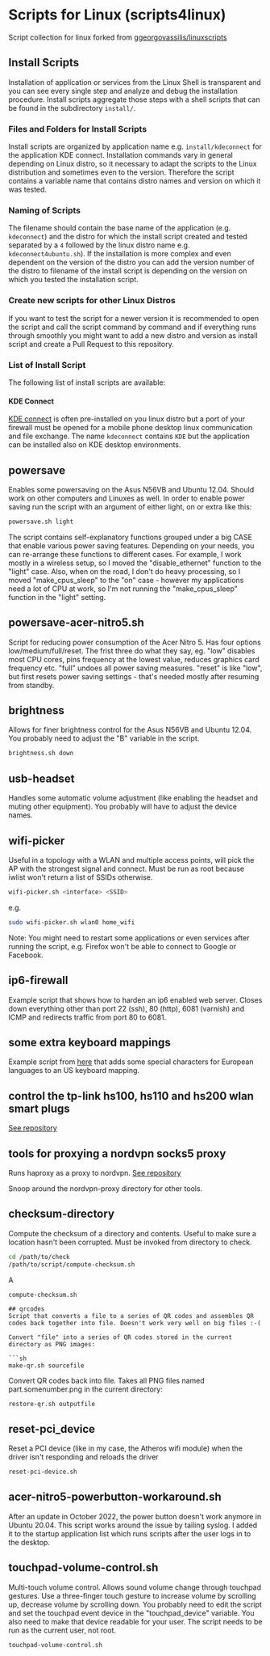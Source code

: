 Scripts for Linux (scripts4linux)
============
Script collection for linux forked from [ggeorgovassilis/linuxscripts](https://github.com/ggeorgovassilis/linuxscripts)

## Install Scripts
Installation of application or services from the Linux Shell is transparent and you can see every single step and analyze and debug the installation procedure. Install scripts aggregate those steps with a shell scripts that can be found in the subdirectory `install/`. 

### Files and Folders for Install Scripts 
Install scripts are organized by application name e.g. `install/kdeconnect` for the application KDE connect. Installation commands vary in general depending on Linux distro, so it necessary to adapt the scripts to the Linux distribution and sometimes even to the version. Therefore the script contains a variable name that contains distro names and version on which it was tested. 

### Naming of Scripts
The filename should contain the base name of the application (e.g. `kdeconnect`) and the distro for which the install script created and tested separated by a `4` followed by the linux distro name e.g. `kdeconnect4ubuntu.sh`). If the installation is more complex and even dependent on the version of the distro you can add the version number of the distro to filename of the install script is depending on the version on which you tested the installation script.
 
### Create new scripts for other Linux Distros
If you want to test the script for a newer version it is recommended to open the script and call the script command by command and if everything runs through smoothly you might want to add a new distro and version as install script and create a Pull Request to this repository.

### List of Install Script
The following list of install scripts are available:

#### KDE Connect
[KDE connect](https://kdeconnect.kde.org/) is often pre-installed on you linux distro but a port of your firewall must be opened for a mobile phone desktop linux communication and file exchange. The name `kdeconnect` contains `KDE` but the application can be installed also on KDE desktop environments.

## powersave

Enables some powersaving on the Asus N56VB and Ubuntu 12.04. Should work on other computers and Linuxes as well. In order to enable power saving run the script with an argument of either light, on or extra like this:

```sh
powersave.sh light
```

The script contains self-explanatory functions grouped under a big CASE that enable various power saving features. Depending on your needs, you can re-arrange these functions to different cases. For example, I work mostly in a wireless setup, so I moved the "disable_ethernet" function to the "light" case. Also, when on the road, I don't do heavy processing, so I moved "make_cpus_sleep" to the "on" case - however my applications need a lot of CPU at work, so I'm not running the "make_cpus_sleep" function in the "light" setting. 

## powersave-acer-nitro5.sh

Script for reducing power consumption of the Acer Nitro 5. Has four options low/medium/full/reset. The frist three do what they say, eg. "low" disables most CPU cores, pins frequency at the lowest value, reduces graphics card frequency etc. "full" undoes all power saving measures. "reset" is like "low", but first resets power saving settings - that's needed mostly after resuming from standby.

## brightness

Allows for finer brightness control for the Asus N56VB and Ubuntu 12.04. You probably need to adjust the "B" variable in the script.

```sh
brightness.sh down
```

## usb-headset

Handles some automatic volume adjustment (like enabling the headset and muting other equipment). You probably will have to adjust the device names.

## wifi-picker

Useful in a topology with a WLAN and multiple access points, will pick the AP with the strongest signal and connect. Must be run as root because iwlist
won't return a list of SSIDs otherwise.

```sh
wifi-picker.sh <interface> <SSID>
```

e.g.

```sh
sudo wifi-picker.sh wlan0 home_wifi
```

Note: You might need to restart some applications or even services after running the script, e.g. Firefox won't be able to connect to Google or Facebook.

## ip6-firewall

Example script that shows how to harden an ip6 enabled web server. Closes down everything other than port 22 (ssh), 80 (http), 6081 (varnish) and ICMP and redirects traffic from port 80 to 6081.

## some extra keyboard mappings

Example script from [here](http://larsmichelsen.com/open-source/german-umlauts-on-us-keyboard-in-x-ubuntu-10-04/) that adds some special characters
for European languages to an US keyboard mapping. 

## control the tp-link hs100, hs110 and hs200 wlan smart plugs
[See repository](https://github.com/ggeorgovassilis/linuxscripts/tree/master/tp-link-hs100-smartplug)

## tools for proxying a nordvpn socks5 proxy

Runs haproxy as a proxy to nordvpn. [See repository](https://github.com/ggeorgovassilis/linuxscripts/blob/master/nordvpn-proxy/README.md)

Snoop around the nordvpn-proxy directory for other tools.

## checksum-directory
Compute the checksum of a directory and contents. Useful to make sure a location hasn't been corrupted. Must be invoked from directory to check.
```sh
cd /path/to/check
/path/to/script/compute-checksum.sh
```
A
```
compute-checksum.sh

## qrcodes
Script that converts a file to a series of QR codes and assembles QR codes back together into file. Doesn't work very well on big files :-(

Convert "file" into a series of QR codes stored in the current directory as PNG images:

```sh
make-qr.sh sourcefile
```

Convert QR codes back into file. Takes all PNG files named part.somenumber.png in the current directory:
```sh
restore-qr.sh outputfile
```

## reset-pci_device
Reset a PCI device (like in my case, the Atheros wifi module) when the driver isn't responding and reloads the driver
```sh
reset-pci-device.sh
```

## acer-nitro5-powerbutton-workaround.sh
After an update in October 2022, the power button doesn't work anymore in Ubuntu 20.04. This script works around the issue by tailing syslog.
I added it to the startup application list which runs scripts after the user logs in to the desktop.

## touchpad-volume-control.sh
Multi-touch volume control. Allows sound volume change through touchpad gestures. Use a three-finger touch gesture to increase volume by scrolling up, decrease volume by scrolling down. You probably need to edit the script and set the touchpad event device in the "touchpad_device" variable. You also need to make that device readable for your user. The script needs to be run as the current user, not root. 

```sh
touchpad-volume-control.sh
```

